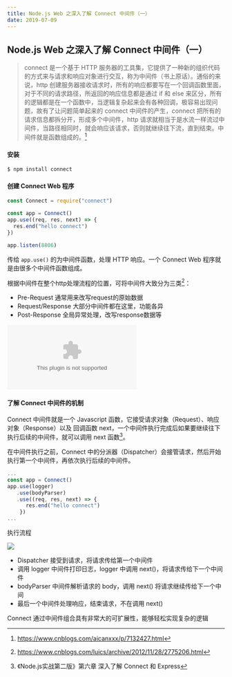 ```yaml
---
title: Node.js Web 之深入了解 Connect 中间件（一）
date: 2019-07-09
---
```




## Node.js Web 之深入了解 Connect 中间件（一）



> connect 是一个基于 HTTP 服务器的工具集，它提供了一种新的组织代码的方式来与请求和响应对象进行交互，称为中间件（书上原话）。通俗的来说，http 创建服务器接收请求时，所有的响应都要写在一个回调函数里面，对于不同的请求路径，所返回的响应信息都是通过 if 和 else 来区分，所有的逻辑都是在一个函数中，当逻辑复杂起来会有各种回调，极容易出现问题，故有了让问题简单起来的 connect 中间件的产生，connect 把所有的请求信息都拆分开，形成多个中间件，http 请求就相当于是水流一样流过中间件，当路径相同时，就会响应该请求，否则就继续往下流，直到结束。中间件就是函数组成的。[^1]




#### 安装

```bash
$ npm install connect
```



#### 创建 Connect Web 程序

```js
const Connect = require("connect")

const app = Connect()
app.use((req, res, next) => {
  res.end("hello connect")
})

app.listen(8806)
```
传给 `app.use()` 的为中间件函数，处理 HTTP 响应。一个 Connect Web 程序就是由很多个中间件函数组成。


根据中间件在整个http处理流程的位置，可将中间件大致分为三类[^2]：
- Pre-Request 通常用来改写request的原始数据
- Request/Response 大部分中间件都在这里，功能各异
-  Post-Response 全局异常处理，改写response数据等

![](https://files.cnblogs.com/luics/connect-middleware.zip)




#### 了解 Connect 中间件的机制

Connect 中间件就是一个 Javascript 函数，它接受请求对象（Request）、响应对象（Response）以及 回调函数 next，一个中间件执行完成后如果要继续往下执行后续的中间件，就可以调用 next 函数[^3]。

在中间件执行之前，Connect 中的分派器（Dispatcher）会接管请求，然后开始执行第一个中间件，再依次执行后续的中间件。

```js
...
const app = Connect()
app.use(logger)
   .use(bodyParser)
   .use((req, res, next) => {
      res.end("hello connect")
    })
...

```

执行流程

![](https://s2.ax1x.com/2019/07/10/Z6dP4e.png)

- Dispatcher 接受到请求，将请求传给第一个中间件
- 调用 logger 中间件打印日志，logger 中调用 next()，将请求传给下一个中间件
- bodyParser 中间件解析请求的 body，调用 next() 将请求继续传给下一个中间
- 最后一个中间件处理响应，结束请求，不在调用 next()

Connect 通过中间件组合具有非常大的可扩展性，能够轻松实现复杂的逻辑




[^1]: https://www.cnblogs.com/aicanxxx/p/7132427.html

[^2]: https://www.cnblogs.com/luics/archive/2012/11/28/2775206.html

[^3]: 《Node.js实战第二版》第六章 深入了解 Connect 和 Express

